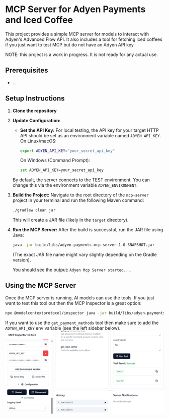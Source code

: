# MCP Server for Adyen Payments and Iced Coffee

This project provides a simple MCP server for models to interact with Adyen's Advanced Flow API.
It also includes a tool for fetching iced coffees if you just want to test MCP but do not have an Adyen API key.

NOTE: this project is a work in progress. It is not ready for any actual use.

## Prerequisites

* ...

## Setup Instructions

1.  **Clone the repository**

2.  **Update Configuration:**

    * **Set the API Key:**
      For local testing, the API key for your target HTTP API should be set as an environment variable named `ADYEN_API_KEY`.
      On Linux/macOS:
        ```bash
        export ADYEN_API_KEY="your_secret_api_key"
        ```
      On Windows (Command Prompt):
        ```bash
        set ADYEN_API_KEY=your_secret_api_key
        ```
      
     By default, the server connects to the TEST environment. You can change this via the environment variable `ADYEN_ENVIRONMENT`.

3.  **Build the Project:**
    Navigate to the root directory of the `mcp-server` project in your terminal and run the following Maven command:
    ```bash
    ./gradlew clean jar
    ```
    This will create a JAR file (likely in the `target` directory).

4.  **Run the MCP Server:**
    After the build is successful, run the JAR file using Java:
    ```bash
    java -jar build/libs/adyen-payments-mcp-server-1.0-SNAPSHOT.jar
    ```
    (The exact JAR file name might vary slightly depending on the Gradle version).

    You should see the output: `Adyen Mcp Server started...`.

## Using the MCP Server

Once the MCP server is running, AI models can use the tools.
If you just want to test this tool out then the MCP Inspector is a great option:
```bash
npx @modelcontextprotocol/inspector java -jar build/libs/adyen-payments-mcp-server-1.0-SNAPSHOT.jar
```

If you want to use the `get_payment_methods` tool then make sure to add the `ADYEN_API_KEY` env variable (see the left sidebar below).
![Example screen in mcpinspector](images/mcpinspector-example.png)